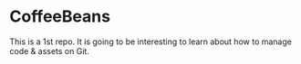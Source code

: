 # CoffeeBeans
This is a 1st repo.
It is going to be interesting to learn about how to manage code & assets on Git. 
